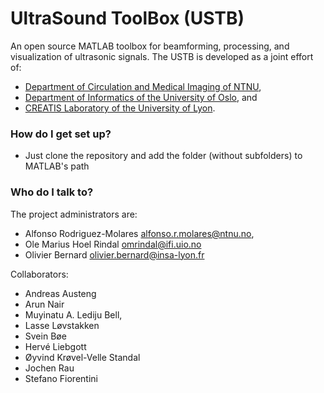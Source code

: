 # UltraSound ToolBox (USTB) #

An open source MATLAB toolbox for beamforming, processing, and visualization of ultrasonic signals. The USTB is developed as a joint effort of:
 
* [Department of Circulation and Medical Imaging of NTNU](https://www.ntnu.no/isb), 
* [Department of Informatics of the University of Oslo](http://www.uio.no/), and
* [CREATIS Laboratory of the University of Lyon](https://www.creatis.insa-lyon.fr/site7/en).

### How do I get set up? ###

* Just clone the repository and add the folder (without subfolders) to MATLAB's path

### Who do I talk to? ###

The project administrators are:

* Alfonso Rodriguez-Molares <alfonso.r.molares@ntnu.no>,
* Ole Marius Hoel Rindal <omrindal@ifi.uio.no>
* Olivier Bernard <olivier.bernard@insa-lyon.fr> 
 

Collaborators:

* Andreas Austeng 
* Arun Nair
* Muyinatu A. Lediju Bell, 
* Lasse Løvstakken 
* Svein Bøe 
* Hervé Liebgott 
* Øyvind Krøvel-Velle Standal 
* Jochen Rau 
* Stefano Fiorentini